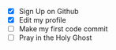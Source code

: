 - [x] Sign Up on Github
- [x] Edit my profile
- [ ] Make my first code commit
- [ ] Pray in the Holy Ghost
